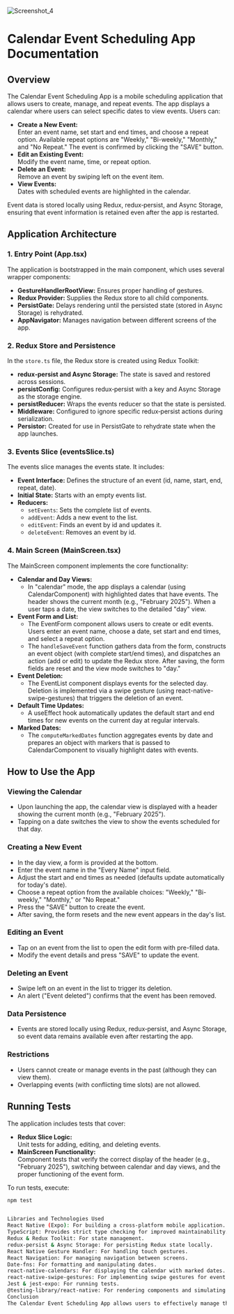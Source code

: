 
![Screenshot_4](https://github.com/voronine/calendarApp/blob/main/src/assets/screen.jpg)



# Calendar Event Scheduling App Documentation

## Overview

The Calendar Event Scheduling App is a mobile scheduling application that allows users to create, manage, and repeat events. The app displays a calendar where users can select specific dates to view events. Users can:

- **Create a New Event:**  
  Enter an event name, set start and end times, and choose a repeat option. Available repeat options are "Weekly," "Bi-weekly," "Monthly," and "No Repeat." The event is confirmed by clicking the "SAVE" button.
- **Edit an Existing Event:**  
  Modify the event name, time, or repeat option.
- **Delete an Event:**  
  Remove an event by swiping left on the event item.
- **View Events:**  
  Dates with scheduled events are highlighted in the calendar.

Event data is stored locally using Redux, redux‑persist, and Async Storage, ensuring that event information is retained even after the app is restarted.

## Application Architecture

### 1. Entry Point (App.tsx)

The application is bootstrapped in the main component, which uses several wrapper components:
- **GestureHandlerRootView:** Ensures proper handling of gestures.
- **Redux Provider:** Supplies the Redux store to all child components.
- **PersistGate:** Delays rendering until the persisted state (stored in Async Storage) is rehydrated.
- **AppNavigator:** Manages navigation between different screens of the app.

### 2. Redux Store and Persistence

In the `store.ts` file, the Redux store is created using Redux Toolkit:
- **redux‑persist and Async Storage:** The state is saved and restored across sessions.
- **persistConfig:** Configures redux‑persist with a key and Async Storage as the storage engine.
- **persistReducer:** Wraps the events reducer so that the state is persisted.
- **Middleware:** Configured to ignore specific redux‑persist actions during serialization.
- **Persistor:** Created for use in PersistGate to rehydrate state when the app launches.

### 3. Events Slice (eventsSlice.ts)

The events slice manages the events state. It includes:
- **Event Interface:** Defines the structure of an event (id, name, start, end, repeat, date).
- **Initial State:** Starts with an empty events list.
- **Reducers:**
  - `setEvents`: Sets the complete list of events.
  - `addEvent`: Adds a new event to the list.
  - `editEvent`: Finds an event by id and updates it.
  - `deleteEvent`: Removes an event by id.

### 4. Main Screen (MainScreen.tsx)

The MainScreen component implements the core functionality:
- **Calendar and Day Views:**  
  - In "calendar" mode, the app displays a calendar (using CalendarComponent) with highlighted dates that have events. The header shows the current month (e.g., "February 2025"). When a user taps a date, the view switches to the detailed "day" view.
- **Event Form and List:**  
  - The EventForm component allows users to create or edit events. Users enter an event name, choose a date, set start and end times, and select a repeat option.
  - The `handleSaveEvent` function gathers data from the form, constructs an event object (with complete start/end times), and dispatches an action (add or edit) to update the Redux store. After saving, the form fields are reset and the view mode switches to "day."
- **Event Deletion:**  
  - The EventList component displays events for the selected day. Deletion is implemented via a swipe gesture (using react-native-swipe-gestures) that triggers the deletion of an event.
- **Default Time Updates:**  
  - A useEffect hook automatically updates the default start and end times for new events on the current day at regular intervals.
- **Marked Dates:**  
  - The `computeMarkedDates` function aggregates events by date and prepares an object with markers that is passed to CalendarComponent to visually highlight dates with events.

## How to Use the App

### Viewing the Calendar
- Upon launching the app, the calendar view is displayed with a header showing the current month (e.g., "February 2025").
- Tapping on a date switches the view to show the events scheduled for that day.

### Creating a New Event
- In the day view, a form is provided at the bottom.
- Enter the event name in the "Every Name" input field.
- Adjust the start and end times as needed (defaults update automatically for today's date).
- Choose a repeat option from the available choices: "Weekly," "Bi-weekly," "Monthly," or "No Repeat."
- Press the "SAVE" button to create the event.
- After saving, the form resets and the new event appears in the day's list.

### Editing an Event
- Tap on an event from the list to open the edit form with pre-filled data.
- Modify the event details and press "SAVE" to update the event.

### Deleting an Event
- Swipe left on an event in the list to trigger its deletion.
- An alert ("Event deleted") confirms that the event has been removed.

### Data Persistence
- Events are stored locally using Redux, redux‑persist, and Async Storage, so event data remains available even after restarting the app.

### Restrictions
- Users cannot create or manage events in the past (although they can view them).
- Overlapping events (with conflicting time slots) are not allowed.

## Running Tests

The application includes tests that cover:
- **Redux Slice Logic:**  
  Unit tests for adding, editing, and deleting events.
- **MainScreen Functionality:**  
  Component tests that verify the correct display of the header (e.g., "February 2025"), switching between calendar and day views, and the proper functioning of the event form.

To run tests, execute:

```bash
npm test


Libraries and Technologies Used
React Native (Expo): For building a cross-platform mobile application.
TypeScript: Provides strict type checking for improved maintainability.
Redux & Redux Toolkit: For state management.
redux‑persist & Async Storage: For persisting Redux state locally.
React Native Gesture Handler: For handling touch gestures.
React Navigation: For managing navigation between screens.
Date-fns: For formatting and manipulating dates.
react-native-calendars: For displaying the calendar with marked dates.
react-native-swipe-gestures: For implementing swipe gestures for event deletion.
Jest & jest-expo: For running tests.
@testing-library/react-native: For rendering components and simulating user interactions in tests.
Conclusion
The Calendar Event Scheduling App allows users to effectively manage their schedules by creating, editing, and deleting events with various repeat options (including an option for no repetition). Built with React Native (Expo) and TypeScript, the app uses Redux for state management and redux‑persist with Async Storage for data persistence. Comprehensive tests ensure that key functionality works reliably. This documentation provides clear instructions on how to use the app, its internal architecture, and the technologies employed, making it easier for future developers to understand and maintain the project.